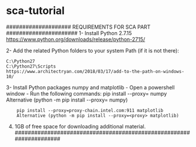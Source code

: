 # sca-tutorial

#################### REQUIREMENTS FOR SCA PART ######################
1- Install Python 2.7.15
	https://www.python.org/downloads/release/python-2715/

2- Add the related Python folders to your system Path (if it is not there):

	C:\Python27
	C:\Python27\Scripts
	https://www.architectryan.com/2018/03/17/add-to-the-path-on-windows-10/

3- Install Python packages numpy and matplotlib
	- Open a powershell window
	- Run the following commands:
		pip install --proxy=<proxy> numpy 
		Alternative (python -m pip install --proxy=<proxy> numpy)
		
		pip install --proxy=proxy-chain.intel.com:911 matplotlib
		Alternative (python -m pip install --proxy=<proxy> matplotlib)

4. 1GB of free space for downloading additional material.
####################################################################
